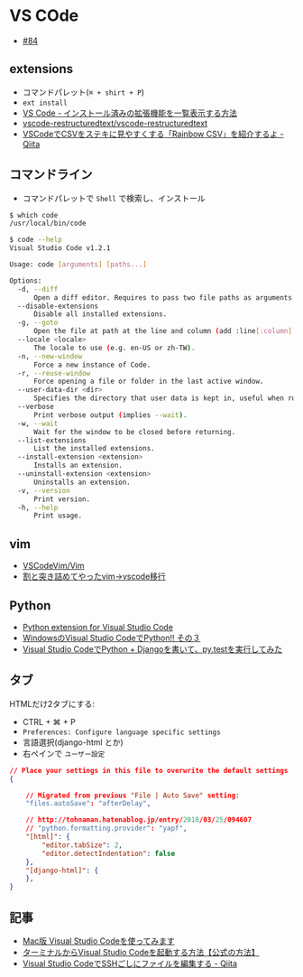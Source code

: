 # VS COde

- [#84](https://github.com/hdknr/scriptogr.am/issues/84)

## extensions

- コマンドパレット(`⌘ + shirt + P`)
- `ext install`
- [VS Code - インストール済みの拡張機能を一覧表示する方法](https://infoteck-life.com/a0341-vscode-extensions-list/)
- [vscode-restructuredtext/vscode-restructuredtext](https://github.com/vscode-restructuredtext/vscode-restructuredtext)
- [VSCodeでCSVをステキに見やすくする「Rainbow CSV」を紹介するよ - Qiita](https://qiita.com/0w0/items/07a481921a2ac09a049f)

## コマンドライン

- コマンドパレットで `Shell` で検索し、インストール

~~~bash
$ which code
/usr/local/bin/code

$ code --help
Visual Studio Code v1.2.1

Usage: code [arguments] [paths...]

Options:
  -d, --diff
      Open a diff editor. Requires to pass two file paths as arguments.
  --disable-extensions
      Disable all installed extensions.
  -g, --goto
      Open the file at path at the line and column (add :line[:column] to path).
  --locale <locale>
      The locale to use (e.g. en-US or zh-TW).
  -n, --new-window
      Force a new instance of Code.
  -r, --reuse-window
      Force opening a file or folder in the last active window.
  --user-data-dir <dir>
      Specifies the directory that user data is kept in, useful when running as root.
  --verbose
      Print verbose output (implies --wait).
  -w, --wait
      Wait for the window to be closed before returning.
  --list-extensions
      List the installed extensions.
  --install-extension <extension>
      Installs an extension.
  --uninstall-extension <extension>
      Uninstalls an extension.
  -v, --version
      Print version.
  -h, --help
      Print usage.

~~~

## vim

- [VSCodeVim/Vim](https://github.com/VSCodeVim/Vim)
- [割と突き詰めてやったvim->vscode移行](https://qiita.com/y-mattun/items/45776b7e1942edb2f727)

## Python

- [Python extension for Visual Studio Code](https://marketplace.visualstudio.com/items?itemName=ms-python.python)
- [WindowsのVisual Studio CodeでPython!! その３](http://tohnaman.hatenablog.jp/entry/2018/03/25/094607)
- [Visual Studio CodeでPython + Djangoを書いて、py.testを実行してみた](http://thinkami.hatenablog.com/entry/2016/07/05/224416)

## タブ

HTMLだけ2タブにする:

- CTRL + ⌘  + P
- `Preferences: Configure language specific settings`
- 言語選択(django-html とか)
- 右ペインで `ユーザー設定`

~~~json
// Place your settings in this file to overwrite the default settings
{

    // Migrated from previous "File | Auto Save" setting:
    "files.autoSave": "afterDelay",

    // http://tohnaman.hatenablog.jp/entry/2018/03/25/094607
    // "python.formatting.provider": "yapf",
    "[html]": {
        "editor.tabSize": 2,
        "editor.detectIndentation": false
    },
    "[django-html]": {
    },
}
~~~

## 記事

- [Mac版 Visual Studio Codeを使ってみます](http://qiita.com/akiko-pusu/items/185f4fd8484ecd3b3243)
- [ターミナルからVisual Studio Codeを起動する方法【公式の方法】](http://qiita.com/naru0504/items/c2ed8869ffbf7682cf5c)
- [Visual Studio CodeでSSHごしにファイルを編集する - Qiita](https://qiita.com/informationsea/items/5c9f05c81a41fb885460)

